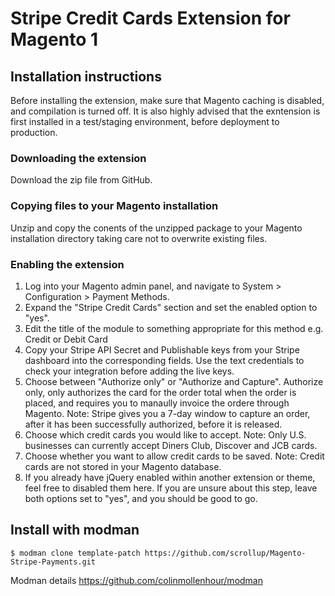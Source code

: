 # Stripe Credit Cards Extension for Magento 1

## Installation instructions

Before installing the extension, make sure that Magento caching is disabled, and compilation is turned off. It is also
highly advised that the exntension is first installed in a test/staging environment, before deployment to production.

### Downloading the extension

Download the zip file from GitHub.

### Copying files to your Magento installation

Unzip and copy the conents of the unzipped package to your Magento installation directory taking care not to overwrite existing files.

### Enabling the extension

 1. Log into your Magento admin panel, and navigate to System > Configuration > Payment Methods.
 2. Expand the "Stripe Credit Cards" section and set the enabled option to "yes".
 3. Edit the title of the module to something appropriate for this method e.g. Credit or Debit Card
 4. Copy your Stripe API Secret and Publishable keys from your Stripe dashboard into the corresponding fields. Use the
 text credentials to check your integration before adding the live keys.
 5. Choose between "Authorize only" or "Authorize and Capture". Authorize only, only authorizes the card for the order
 total when the order is placed, and requires you to manaully invoice the ordere through Magento. Note: Stripe gives
 you a 7-day window to capture an order, after it has been successfully authorized, before it is released.
 6. Choose which credit cards you would like to accept. Note: Only U.S. businesses can currently accept Diners Club,
 Discover and JCB cards.
 7. Choose whether you want to allow credit cards to be saved. Note: Credit cards are not stored in your Magento
 database.
 8. If you already have jQuery enabled within another extension or theme, feel free to disabled them here. If you are
 unsure about this step, leave both options set to "yes", and you should be good to go.
 
 ## Install with modman
 
`$ modman clone template-patch https://github.com/scrollup/Magento-Stripe-Payments.git`
 
 Modman details https://github.com/colinmollenhour/modman
